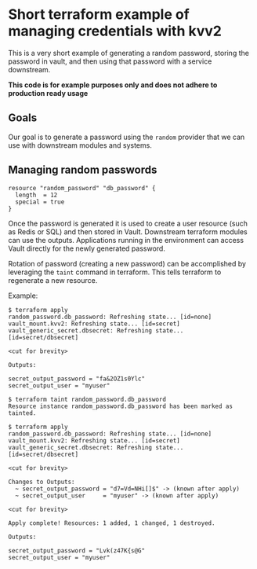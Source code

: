 # Short terraform example of managing credentials with kvv2

This is a very short example of generating a random password, storing the password in vault, and then using that password with a service downstream.

**This code is for example purposes only and does not adhere to production ready usage**

## Goals

Our goal is to generate a password using the `random` provider that we can use with downstream modules and systems.

## Managing random passwords

```
resource "random_password" "db_password" {
  length  = 12
  special = true
}
```

Once the password is generated it is used to create a user resource (such as Redis or SQL) and then stored in Vault. Downstream terraform modules can use the outputs. Applications running in the environment can access Vault directly for the newly generated password.

Rotation of password (creating a new password) can be accomplished by leveraging the `taint` command in terraform. This tells terraform to regenerate a new resource.

Example:
```
$ terraform apply
random_password.db_password: Refreshing state... [id=none]
vault_mount.kvv2: Refreshing state... [id=secret]
vault_generic_secret.dbsecret: Refreshing state... [id=secret/dbsecret]

<cut for brevity>

Outputs:

secret_output_password = "fa&2OZ1s0Ylc"
secret_output_user = "myuser"

$ terraform taint random_password.db_password
Resource instance random_password.db_password has been marked as tainted.

$ terraform apply
random_password.db_password: Refreshing state... [id=none]
vault_mount.kvv2: Refreshing state... [id=secret]
vault_generic_secret.dbsecret: Refreshing state... [id=secret/dbsecret]

<cut for brevity>

Changes to Outputs:
  ~ secret_output_password = "d7=Vd=NHi[]$" -> (known after apply)
  ~ secret_output_user     = "myuser" -> (known after apply)

<cut for brevity>

Apply complete! Resources: 1 added, 1 changed, 1 destroyed.

Outputs:

secret_output_password = "Lvk(z47K{s@G"
secret_output_user = "myuser"
```

